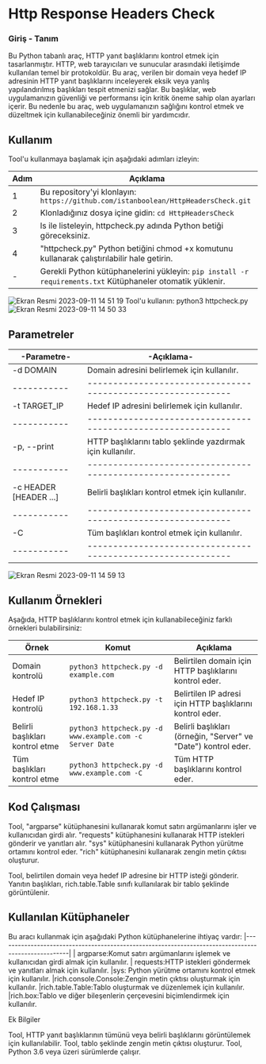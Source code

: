 # Http Response Headers Check

### Giriş - Tanım

Bu Python tabanlı araç, HTTP yanıt başlıklarını kontrol etmek için tasarlanmıştır. HTTP, web tarayıcıları ve sunucular arasındaki iletişimde kullanılan temel bir protokoldür. Bu araç, verilen bir domain veya hedef IP adresinin HTTP yanıt başlıklarını inceleyerek eksik veya yanlış yapılandırılmış başlıkları tespit etmenizi sağlar. Bu başlıklar, web uygulamanızın güvenliği ve performansı için kritik öneme sahip olan ayarları içerir. Bu nedenle bu araç, web uygulamanızın sağlığını kontrol etmek ve düzeltmek için kullanabileceğiniz önemli bir yardımcıdır.


## Kullanım

Tool'u kullanmaya başlamak için aşağıdaki adımları izleyin:

| Adım | Açıklama |
| ---- | -------- |
| 1    | Bu repository'yi klonlayın: `https://github.com/istanboolean/HttpHeadersCheck.git` |
| 2    | Klonladığınız dosya içine gidin: `cd HttpHeadersCheck` |
| 3    | ls ile listeleyin, httpcheck.py adında Python betiği göreceksiniz. |
| 4    | "httpcheck.py" Python betiğini chmod +x komutunu kullanarak çalıştırılabilir hale getirin.|
| -    | Gerekli Python kütüphanelerini yükleyin: `pip install -r requirements.txt` Kütüphaneler otomatik yüklenir.|

![Ekran Resmi 2023-09-11 14 51 19](https://github.com/istanboolean/HttpHeadersCheck/assets/98133561/10472de6-0e81-419c-a571-06ea7050690a)
                      Tool'u kullanın:    python3 httpcheck.py 
![Ekran Resmi 2023-09-11 14 50 33](https://github.com/istanboolean/HttpHeadersCheck/assets/98133561/08983c5d-a2d7-4f6f-b5d3-d02605567698)
                                                              

## Parametreler

  -Parametre-| -Açıklama-
| -----------| ------------------------------------------------------------|
-d DOMAIN    | Domain adresini belirlemek için kullanılır.
| -----------| ------------------------------------------------------------|
-t TARGET_IP | Hedef IP adresini belirlemek için kullanılır.
| -----------| ------------------------------------------------------------|
-p, --print | HTTP başlıklarını tablo şeklinde yazdırmak için kullanılır.
| -----------| ------------------------------------------------------------|
-c HEADER [HEADER ...] | Belirli başlıkları kontrol etmek için kullanılır.
| -----------| ------------------------------------------------------------|
-C | Tüm başlıkları kontrol etmek için kullanılır.
| -----------| ------------------------------------------------------------|

![Ekran Resmi 2023-09-11 14 59 13](https://github.com/istanboolean/HttpHeadersCheck/assets/98133561/c3c8273e-9f81-4c02-86b9-7e521e67d7f0)


## Kullanım Örnekleri

Aşağıda, HTTP başlıklarını kontrol etmek için kullanabileceğiniz farklı örnekleri bulabilirsiniz:

| Örnek                                 | Komut                                          | Açıklama                                                               |
|-----------------------------------------|----------------------------------------------|------------------------------------------------------------------------|
| Domain kontrolü                         | `python3 httpcheck.py -d example.com`        | Belirtilen domain için HTTP başlıklarını kontrol eder.                 |
| Hedef IP kontrolü                       | `python3 httpcheck.py -t 192.168.1.33`       | Belirtilen IP adresi için HTTP başlıklarını kontrol eder.              |
| Belirli başlıkları kontrol etme         | `python3 httpcheck.py -d www.example.com -c Server Date` | Belirli başlıkları (örneğin, "Server" ve "Date") kontrol eder. |
| Tüm başlıkları kontrol etme             | `python3 httpcheck.py -d www.example.com -C`     | Tüm HTTP başlıklarını kontrol eder.  | 

## Kod Çalışması


Tool, "argparse" kütüphanesini kullanarak komut satırı argümanlarını işler ve kullanıcıdan girdi alır. "requests" kütüphanesini kullanarak HTTP istekleri gönderir ve yanıtları alır.
  "sys" kütüphanesini kullanarak Python yürütme ortamını kontrol eder. "rich" kütüphanesini kullanarak zengin metin çıktısı oluşturur.

Tool, belirtilen domain veya hedef IP adresine bir HTTP isteği gönderir. Yanıtın başlıkları, rich.table.Table sınıfı kullanılarak bir tablo şeklinde görüntülenir.

## Kullanılan Kütüphaneler

Bu aracı kullanmak için aşağıdaki Python kütüphanelerine ihtiyaç vardır:
|----------------------------------------------------------------------------------------------------|
| argparse:Komut satırı argümanlarını işlemek ve kullanıcıdan girdi almak için kullanılır.
| requests:HTTP istekleri göndermek ve yanıtları almak için kullanılır.
|sys: Python yürütme ortamını kontrol etmek için kullanılır.
|rich.console.Console:Zengin metin çıktısı oluşturmak için kullanılır.
|rich.table.Table:Tablo oluşturmak ve düzenlemek için kullanılır.
|rich.box:Tablo ve diğer bileşenlerin çerçevesini biçimlendirmek için kullanılır.

Ek Bilgiler

Tool, HTTP yanıt başlıklarının tümünü veya belirli başlıklarını görüntülemek için kullanılabilir.
Tool, tablo şeklinde zengin metin çıktısı oluşturur.
Tool, Python 3.6 veya üzeri sürümlerde çalışır.
